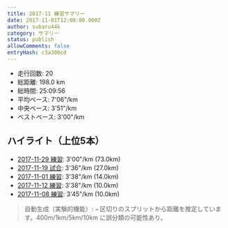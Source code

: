 ```yaml
---
title: 2017-11 練習サマリー
date: 2017-11-01T12:00:00.000Z
author: subaru44k
category: サマリー
status: publish
allowComments: false
entryHash: c3a300cd
---
```

- 走行回数: 20
- 総距離: 198.0 km
- 総時間: 25:09:56
- 平均ペース: 7'06"/km
- 中央ペース: 3'51"/km
- ベストペース: 3'00"/km

## ハイライト（上位5本）
- [2017-11-29 練習](/2017-11-29-bedb7ed5cd5f813af92d1ba4286f602d/): 3'00"/km (73.0km)
- [2017-11-19 試合](/2017-11-19-c9b8ef8f051a9324833057b4a03bed34/): 3'36"/km (27.0km)
- [2017-11-01 練習](/2017-11-01-2c748c71ff6426052bef02d64eb73592/): 3'38"/km (14.0km)
- [2017-11-12 練習](/2017-11-12-83ae7be949e4cd61153ccbb58c0e9570/): 3'38"/km (10.0km)
- [2017-11-08 練習](/2017-11-08-31c0b999474f1dcfefa9fd56bbb98227/): 3'45"/km (10.0km)

> 自動生成（実験的機能）: `→` 区切りのスプリットから距離を推定しています。400m/1km/5km/10km に誤分類の可能性あり。
